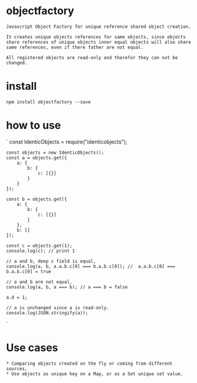 # objectfactory
    Javascript Object Factory for unique reference shared object creation.

    It creates unique objects references for same objects, since objects
    share references of unique objects inner equal objects will also share 
    same references, even if there father are not equal.

    All registered objects are read-only and therefor they can not be changed.

# install

`
    npm install objectfactory --save
`

# how to use

`
    const IdenticObjects = require("identicobjects");

    const objects = new IdenticObjects();
    const a = objects.get({
        a: {
            b: {
                c: [{}]
            }
        }
    });

    const b = objects.get({
        a: {
            b: {
                c: [{}]
            }
        },
        b: []
    });

    const c = objects.get(1);
    console.log(c); // print 1

    // a and b, deep c field is equal,
    console.log(a, b, a.a.b.c[0] === b.a.b.c[0]); //  a.a.b.c[0] === b.a.b.c[0] = true

    // a and b are not equal,
    console.log(a, b, a === b); // a === b = false

    a.d = 1;

    // a is unchanged since a is read-only.
    console.log(JSON.stringify(a));
`

# Use cases

    * Comparing objects created on the fly or coming from different sources,
    * Use objects as unique key on a Map, or as a Set unique set value.

